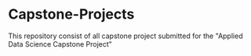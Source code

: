 # Capstone-Projects
This repository consist of all capstone project submitted for the "Applied Data Science Capstone Project"
